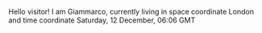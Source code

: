 Hello visitor! I am Giammarco, currently living in space coordinate London and time coordinate Saturday, 12 December, 06:06 GMT
